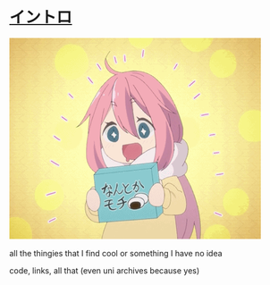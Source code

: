 # [イントロ](https://github.com/GusDira12/GusDira12)
[![なでしこ](https://github.com/GusDira12/GusDira12/blob/main/nade.gif)](https://yurucamp.jp/ "ゆるキャンプ🏕")

all the thingies that I find cool or something I have no idea

code, links, all that (even uni archives because yes)
